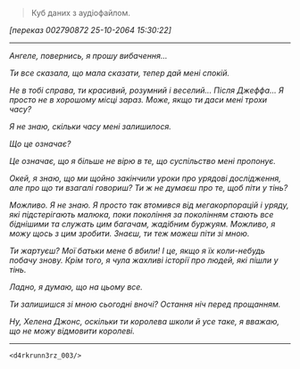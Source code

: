 > Куб даних з аудіофайлом.

*[переказ 002790872 25-10-2064 15:30:22]*
***
*Ангеле, повернись, я прошу вибачення...*

*Ти все сказала, що мала сказати, тепер дай мені спокій.*

*Не в тобі справа, ти красивий, розумний і веселий... Після Джеффа... Я просто не в хорошому місці зараз. Може, якщо ти даси мені трохи часу?*

*Я не знаю, скільки часу мені залишилося.*

*Що це означає?*

*Це означає, що я більше не вірю в те, що суспільство мені пропонує.*

*Окей, я знаю, що ми щойно закінчили уроки про урядові дослідження, але про що ти взагалі говориш? Ти ж не думаєш про те, щоб піти у тінь?*

*Можливо. Я не знаю. Я просто так втомився від мегакорпорацій і уряду, які підстерігають малюка, поки покоління за поколінням стають все біднішими та служать цим багачам, жадібним буржуям. Можливо, я можу щось з цим зробити. Знаєш, ти теж можеш піти зі мною.*

*Ти жартуєш? Мої батьки мене б вбили! І це, якщо я їх коли-небудь побачу знову. Крім того, я чула жахливі історії про людей, які пішли у тінь.*

*Ладно, я думаю, що на цьому все.*

*Ти залишишся зі мною сьогодні вночі? Остання ніч перед прощанням.*

*Ну, Хелена Джонс, оскільки ти королева школи й усе таке, я вважаю, що не можу відмовити королеві.*
***
`<d4rkrunn3rz_003/>`